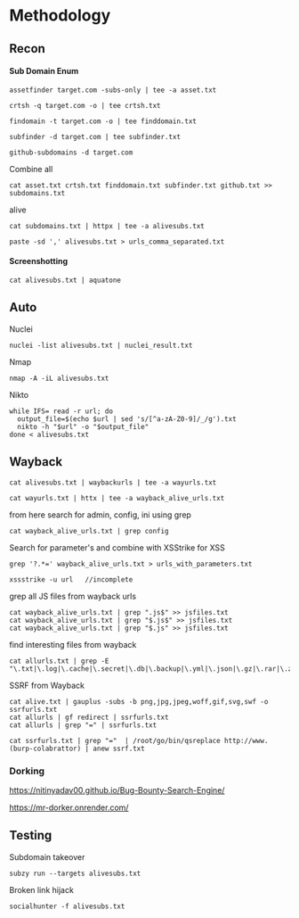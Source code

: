 # Methodology

## Recon

#### Sub Domain Enum

```
assetfinder target.com -subs-only | tee -a asset.txt
```

```
crtsh -q target.com -o | tee crtsh.txt
```

```
findomain -t target.com -o | tee finddomain.txt
```

```
subfinder -d target.com | tee subfinder.txt
```

```
github-subdomains -d target.com
```

Combine all 

```
cat asset.txt crtsh.txt finddomain.txt subfinder.txt github.txt >> subdomains.txt
```

alive

```
cat subdomains.txt | httpx | tee -a alivesubs.txt
```

```
paste -sd ',' alivesubs.txt > urls_comma_separated.txt
```
#### Screenshotting

```
cat alivesubs.txt | aquatone
```

## Auto

Nuclei
```
nuclei -list alivesubs.txt | nuclei_result.txt
```

Nmap
```
nmap -A -iL alivesubs.txt
```

Nikto
```
while IFS= read -r url; do
  output_file=$(echo $url | sed 's/[^a-zA-Z0-9]/_/g').txt
  nikto -h "$url" -o "$output_file"
done < alivesubs.txt
```

## Wayback

```
cat alivesubs.txt | waybackurls | tee -a wayurls.txt
```

```
cat wayurls.txt | httx | tee -a wayback_alive_urls.txt
```

from here search for admin, config, ini using grep
```
cat wayback_alive_urls.txt | grep config
```

Search for parameter's and combine with XSStrike for XSS
```
grep '?.*=' wayback_alive_urls.txt > urls_with_parameters.txt
```

```
xssstrike -u url   //incomplete
```

grep all JS files from wayback urls
```
cat wayback_alive_urls.txt | grep ".js$" >> jsfiles.txt
cat wayback_alive_urls.txt | grep "$.js$" >> jsfiles.txt
cat wayback_alive_urls.txt | grep "$.js" >> jsfiles.txt
```

find interesting files from wayback
```
cat allurls.txt | grep -E "\.txt|\.log|\.cache|\.secret|\.db|\.backup|\.yml|\.json|\.gz|\.rar|\.zip|\.config"
```

SSRF from Wayback
```
cat alive.txt | gauplus -subs -b png,jpg,jpeg,woff,gif,svg,swf -o ssrfurls.txt
cat allurls | gf redirect | ssrfurls.txt
cat allurls | grep "=" | ssrfurls.txt
```

```
cat ssrfurls.txt | grep "="  | /root/go/bin/qsreplace http://www.(burp-colabrattor) | anew ssrf.txt
```

### Dorking

https://nitinyadav00.github.io/Bug-Bounty-Search-Engine/

https://mr-dorker.onrender.com/

## Testing

Subdomain takeover

```
subzy run --targets alivesubs.txt
```

Broken link hijack

```
socialhunter -f alivesubs.txt
```

```

```